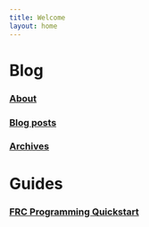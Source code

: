 ```yaml
---
title: Welcome
layout: home
---
```


# Blog

### [About](about)

### [Blog posts](blog)

### [Archives](archives)

# Guides

### [FRC Programming Quickstart](frc/quickstart)